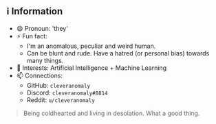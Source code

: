 ## ℹ Information
- 😄 Pronoun: 'they'
- ⚡ Fun fact:
  + I'm an anomalous, peculiar and weird human.
  + Can be blunt and rude. Have a hatred (or personal bias) towards many things.
- 🌟 Interests: Artificial Intelligence + Machine Learning
- 📫 Connections:
  + GitHub: `cleveranomaly`
  + Discord: `cleveranomaly#8814`
  + Reddit: `u/cleveranomaly`

> Being coldhearted and living in desolation. What a good thing.
